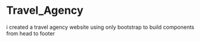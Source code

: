 # Travel_Agency
i created a travel agency website using only bootstrap to build components from head to footer